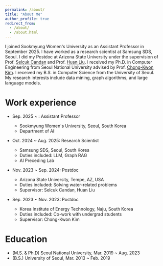 ```yaml
---
permalink: /about/
title: "About Me"
author_profile: true
redirect_from: 
  - /about/
  - /about.html
---
```


I joined Sookmyung Women's University as an Assistant Professor in September 2025. I have worked as a research scientist at Samsung SDS, Seoul. I did my Postdoc at Arizona State University under the supervision of Prof. [Selcuk Candan](https://search.asu.edu/profile/20861) and Prof. [Huan Liu](https://www.public.asu.edu/~huanliu/). I received my Ph.D. in Computer Engineering from Seoul National University advised by Prof. [Chong-Kwon Kim](https://scholar.google.com/citations?user=KRykCKkAAAAJ&hl=en). I received my B.S. in Computer Science from the University of Seoul. My research interests include data mining, graph algorithms, and large language models.


Work experience
======
* Sep. 2025 ~ : Assistant Professor
  * Sookmyung Women's University, Seoul, South Korea
  * Department of AI

* Oct. 2024 ~ Aug. 2025: Research Scientist
  * Samsung SDS, Seoul, South Korea
  * Duties included: LLM, Graph RAG
  * AI Preceding Lab

* Nov. 2023 ~ Sep. 2024: Postdoc
  * Arizona State University, Tempe, AZ, USA
  * Duties included: Solving water-related problems
  * Supervisor: Selcuk Candan, Huan Liu

* Sep. 2023 ~ Nov. 2023: Postdoc
  * Korea Institute of Energy Technology, Naju, South Korea
  * Duties included: Co-work with undergrad students
  * Supervisor: Chong-Kwon Kim

Education
======
* (M.S. & Ph.D) Seoul National University, Mar. 2019 ~ Aug. 2023
* (B.S.) University of Seoul, Mar. 2013 ~ Feb. 2019

